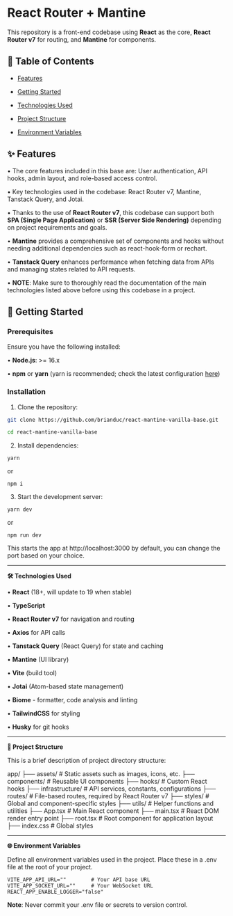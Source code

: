 # React Router + Mantine
This repository is a front-end codebase using **React** as the core, **React Router v7** for routing, and **Mantine** for components.




## 📖 Table of Contents



- [Features](#-features)

- [Getting Started](#-getting-started)

- [Technologies Used](#-technologies-used)

- [Project Structure](#-project-structure)

- [Environment Variables](#-environment-variables)





## ✨ Features

•  The core features included in this base are: User authentication, API hooks, admin layout, and role-based access control.

•  Key technologies used in the codebase: React Router v7, Mantine, Tanstack Query, and Jotai.

•  Thanks to the use of **React Router v7**, this codebase can support both **SPA (Single Page Application)** or **SSR (Server Side Rendering)** depending on project requirements and goals.

•  **Mantine** provides a comprehensive set of components and hooks without needing additional dependencies such as react-hook-form or rechart.

•  **Tanstack Query** enhances performance when fetching data from APIs and managing states related to API requests.

•  **NOTE**: Make sure to thoroughly read the documentation of the main technologies listed above before using this codebase in a project.

## 🚀 Getting Started

### Prerequisites




Ensure you have the following installed:

•  **Node.js**: >= 16.x

•  **npm** or **yarn** (yarn is recommended; check the latest configuration [here](https://yarnpkg.com/getting-started/install))



### Installation



1. Clone the repository:



```bash
git clone https://github.com/brianduc/react-mantine-vanilla-base.git

cd react-mantine-vanilla-base
```

2.  Install dependencies:

```
yarn
```
or
```
npm i
```
3.  Start the development server:
```
yarn dev
```
or

```
npm run dev
```

This starts the app at http://localhost:3000 by default, you can change the port based on your choice.

---

**🛠️ Technologies Used**



•  **React** (18+, will update to 19 when stable)

•  **TypeScript**

•  **React Router v7** for navigation and routing

•  **Axios** for API calls

•  **Tanstack Query** (React Query) for state and caching

•  **Mantine** (UI library)

•  **Vite** (build tool)

•  **Jotai** (Atom-based state management)

•  **Biome** - formatter, code analysis and linting

•  **TailwindCSS** for styling

•  **Husky** for git hooks
  
---

**📁 Project Structure**



This is a brief description of project directory structure:




app/
├── assets/              # Static assets such as images, icons, etc.
├── components/          # Reusable UI components
├── hooks/               # Custom React hooks
├── infrastructure/      # API services, constants, configurations
├── routes/              # File-based routes, required by React Router v7
├── styles/              # Global and component-specific styles
├── utils/               # Helper functions and utilities
├── App.tsx              # Main React component
├── main.tsx             # React DOM render entry point
├── root.tsx             # Root component for application layout
├── index.css            # Global styles

---

**🌐 Environment Variables**



Define all environment variables used in the project. Place these in a .env file at the root of your project.

```
VITE_APP_API_URL=""        # Your API base URL
VITE_APP_SOCKET_URL=""     # Your WebSocket URL
REACT_APP_ENABLE_LOGGER="false"
```

**Note**: Never commit your .env file or secrets to version control.
  